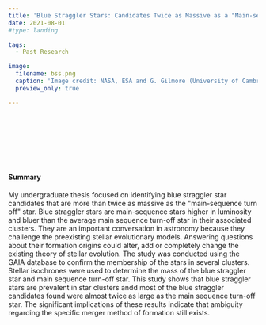 ```yaml
---
title: 'Blue Straggler Stars: Candidates Twice as Massive as a "Main-sequence Turnoff" Star'
date: 2021-08-01
#type: landing

tags:
  - Past Research

image:
  filename: bss.png
  caption: 'Image credit: NASA, ESA and G. Gilmore (University of Cambridge) '
  preview_only: true

---
```

<html>
<head>
  <style>
    .image-band {
      width: 100%; /* Full width */
      height: 100px; /* Adjust the height to make it thin */
      background-image: url('featured.png'); /* Replace with your image path */
      background-size: cover; /* Ensures the image covers the entire band */
      background-repeat: no-repeat; /* Prevents tiling */
      background-position: center; /* Centers the image */
    }
  </style>
</head>
<body>
<main>
 <div class="image-band"></div>

#### Summary

My undergraduate thesis focused on identifying blue straggler star candidates that are more than twice as massive as the "main-sequence turn off" star. Blue straggler stars are main-sequence stars higher in luminosity and bluer than the average main sequence turn-off star in their associated clusters. They are an important conversation in astronomy because they challenge the preexisting stellar evolutionary models. Answering questions about their formation origins could alter, add or completely change the existing theory of stellar evolution. The study was conducted using the GAIA database to confirm the membership of the stars in several clusters.  Stellar isochrones were used to determine the mass of the blue straggler star and main sequence turn-off star. This study shows that blue straggler stars are prevalent in star clusters andd most of the blue straggler candidates found were almost twice as large as the main sequence turn-off star. The significant implications of these results indicate that ambiguity regarding the specific merger method of formation still exists.

</main>
</body>